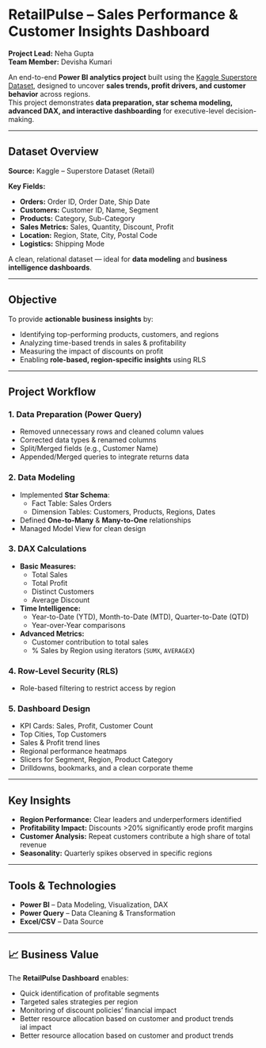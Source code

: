 #  RetailPulse – Sales Performance & Customer Insights Dashboard  

**Project Lead:** Neha Gupta  
**Team Member:** Devisha Kumari  

An end-to-end **Power BI analytics project** built using the [Kaggle Superstore Dataset](https://www.kaggle.com/datasets/vivek468/superstore-dataset-final), designed to uncover **sales trends, profit drivers, and customer behavior** across regions.  
This project demonstrates **data preparation, star schema modeling, advanced DAX, and interactive dashboarding** for executive-level decision-making.

---

##  Dataset Overview
**Source:** Kaggle – Superstore Dataset (Retail)  

**Key Fields:**
- **Orders:** Order ID, Order Date, Ship Date  
- **Customers:** Customer ID, Name, Segment  
- **Products:** Category, Sub-Category  
- **Sales Metrics:** Sales, Quantity, Discount, Profit  
- **Location:** Region, State, City, Postal Code  
- **Logistics:** Shipping Mode  

A clean, relational dataset — ideal for **data modeling** and **business intelligence dashboards**.

---

##  Objective
To provide **actionable business insights** by:
- Identifying top-performing products, customers, and regions  
- Analyzing time-based trends in sales & profitability  
- Measuring the impact of discounts on profit  
- Enabling **role-based, region-specific insights** using RLS  

---

##  Project Workflow

### **1. Data Preparation (Power Query)**
- Removed unnecessary rows and cleaned column values  
- Corrected data types & renamed columns  
- Split/Merged fields (e.g., Customer Name)  
- Appended/Merged queries to integrate returns data  

### **2. Data Modeling**
- Implemented **Star Schema**:
  - Fact Table: Sales Orders  
  - Dimension Tables: Customers, Products, Regions, Dates  
- Defined **One-to-Many** & **Many-to-One** relationships  
- Managed Model View for clean design  

### **3. DAX Calculations**
- **Basic Measures:**
  - Total Sales
  - Total Profit
  - Distinct Customers
  - Average Discount
- **Time Intelligence:**
  - Year-to-Date (YTD), Month-to-Date (MTD), Quarter-to-Date (QTD)
  - Year-over-Year comparisons
- **Advanced Metrics:**
  - Customer contribution to total sales
  - % Sales by Region using iterators (`SUMX`, `AVERAGEX`)

### **4. Row-Level Security (RLS)**
- Role-based filtering to restrict access by region

### **5. Dashboard Design**
- KPI Cards: Sales, Profit, Customer Count  
- Top Cities, Top Customers  
- Sales & Profit trend lines  
- Regional performance heatmaps  
- Slicers for Segment, Region, Product Category  
- Drilldowns, bookmarks, and a clean corporate theme  

---

##  Key Insights
- **Region Performance:** Clear leaders and underperformers identified  
- **Profitability Impact:** Discounts >20% significantly erode profit margins  
- **Customer Analysis:** Repeat customers contribute a high share of total revenue  
- **Seasonality:** Quarterly spikes observed in specific regions  

---

##  Tools & Technologies
- **Power BI** – Data Modeling, Visualization, DAX  
- **Power Query** – Data Cleaning & Transformation  
- **Excel/CSV** – Data Source  

---

## 📈 Business Value
The **RetailPulse Dashboard** enables:
- Quick identification of profitable segments  
- Targeted sales strategies per region  
- Monitoring of discount policies’ financial impact  
- Better resource allocation based on customer and product trends  
ial impact  
- Better resource allocation based on customer and product trends
